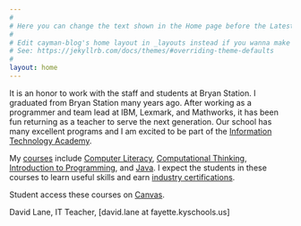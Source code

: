 ```yaml
---
#
# Here you can change the text shown in the Home page before the Latest Posts section.
#
# Edit cayman-blog's home layout in _layouts instead if you wanna make some changes
# See: https://jekyllrb.com/docs/themes/#overriding-theme-defaults
#
layout: home
---
```


It is an honor to work with the staff and students at Bryan Station. 
I graduated from Bryan Station many years ago. After working as a programmer 
and team lead at IBM, Lexmark, and Mathworks, it has been fun returning 
as a teacher to serve the next generation.
Our school has many excellent programs and I am excited to be part of the
<a href="https://www.fcps.net/domain/5384">Information Technology Academy</a>.

My [courses](courses) include 
[Computer Literacy](complit),
[Computational Thinking](compthink),
[Introduction to Programming](introprog),
and [Java](java). 
I expect the students in these courses to learn useful skills
and earn [industry certifications](certifications).

Student access these courses on <a href="fcps.net/canvas">Canvas</a>.

David Lane,
IT Teacher,
[david.lane at fayette.kyschools.us]
